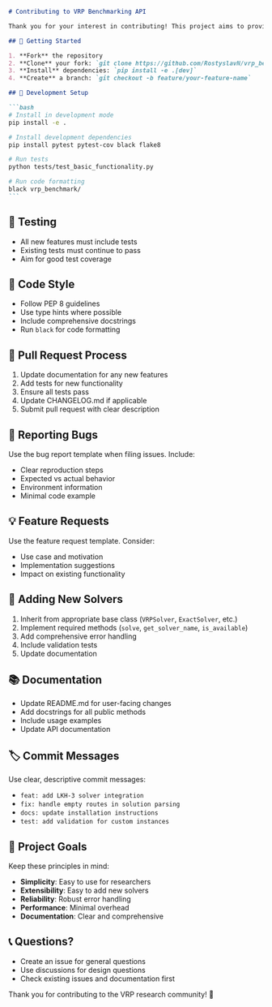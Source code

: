 ````markdown
# Contributing to VRP Benchmarking API

Thank you for your interest in contributing! This project aims to provide a unified platform for VRP algorithm comparison and benchmarking.

## 🚀 Getting Started

1. **Fork** the repository
2. **Clone** your fork: `git clone https://github.com/RostyslavN/vrp_benchmarking.git`
3. **Install** dependencies: `pip install -e .[dev]`
4. **Create** a branch: `git checkout -b feature/your-feature-name`

## 🔧 Development Setup

```bash
# Install in development mode
pip install -e .

# Install development dependencies
pip install pytest pytest-cov black flake8

# Run tests
python tests/test_basic_functionality.py

# Run code formatting
black vrp_benchmark/
```
````

## 🧪 Testing

- All new features must include tests
- Existing tests must continue to pass
- Aim for good test coverage

## 📝 Code Style

- Follow PEP 8 guidelines
- Use type hints where possible
- Include comprehensive docstrings
- Run `black` for code formatting

## 🔄 Pull Request Process

1. Update documentation for any new features
2. Add tests for new functionality
3. Ensure all tests pass
4. Update CHANGELOG.md if applicable
5. Submit pull request with clear description

## 🐛 Reporting Bugs

Use the bug report template when filing issues. Include:

- Clear reproduction steps
- Expected vs actual behavior
- Environment information
- Minimal code example

## 💡 Feature Requests

Use the feature request template. Consider:

- Use case and motivation
- Implementation suggestions
- Impact on existing functionality

## 🔧 Adding New Solvers

1. Inherit from appropriate base class (`VRPSolver`, `ExactSolver`, etc.)
2. Implement required methods (`solve`, `get_solver_name`, `is_available`)
3. Add comprehensive error handling
4. Include validation tests
5. Update documentation

## 📚 Documentation

- Update README.md for user-facing changes
- Add docstrings for all public methods
- Include usage examples
- Update API documentation

## 🏷️ Commit Messages

Use clear, descriptive commit messages:

- `feat: add LKH-3 solver integration`
- `fix: handle empty routes in solution parsing`
- `docs: update installation instructions`
- `test: add validation for custom instances`

## 🎯 Project Goals

Keep these principles in mind:

- **Simplicity**: Easy to use for researchers
- **Extensibility**: Easy to add new solvers
- **Reliability**: Robust error handling
- **Performance**: Minimal overhead
- **Documentation**: Clear and comprehensive

## 📞 Questions?

- Create an issue for general questions
- Use discussions for design questions
- Check existing issues and documentation first

Thank you for contributing to the VRP research community! 🚀

```

```
